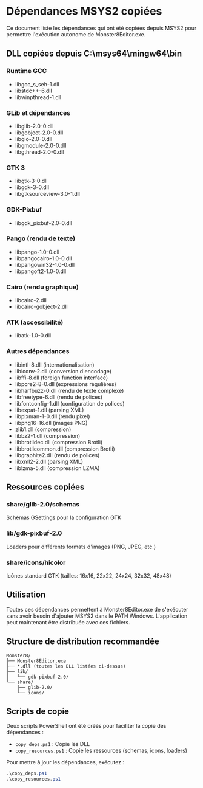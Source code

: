 # Dépendances MSYS2 copiées

Ce document liste les dépendances qui ont été copiées depuis MSYS2 pour permettre l'exécution autonome de Monster8Editor.exe.

## DLL copiées depuis C:\msys64\mingw64\bin

### Runtime GCC
- libgcc_s_seh-1.dll
- libstdc++-6.dll
- libwinpthread-1.dll

### GLib et dépendances
- libglib-2.0-0.dll
- libgobject-2.0-0.dll
- libgio-2.0-0.dll
- libgmodule-2.0-0.dll
- libgthread-2.0-0.dll

### GTK 3
- libgtk-3-0.dll
- libgdk-3-0.dll
- libgtksourceview-3.0-1.dll

### GDK-Pixbuf
- libgdk_pixbuf-2.0-0.dll

### Pango (rendu de texte)
- libpango-1.0-0.dll
- libpangocairo-1.0-0.dll
- libpangowin32-1.0-0.dll
- libpangoft2-1.0-0.dll

### Cairo (rendu graphique)
- libcairo-2.dll
- libcairo-gobject-2.dll

### ATK (accessibilité)
- libatk-1.0-0.dll

### Autres dépendances
- libintl-8.dll (internationalisation)
- libiconv-2.dll (conversion d'encodage)
- libffi-8.dll (foreign function interface)
- libpcre2-8-0.dll (expressions régulières)
- libharfbuzz-0.dll (rendu de texte complexe)
- libfreetype-6.dll (rendu de polices)
- libfontconfig-1.dll (configuration de polices)
- libexpat-1.dll (parsing XML)
- libpixman-1-0.dll (rendu pixel)
- libpng16-16.dll (images PNG)
- zlib1.dll (compression)
- libbz2-1.dll (compression)
- libbrotlidec.dll (compression Brotli)
- libbrotlicommon.dll (compression Brotli)
- libgraphite2.dll (rendu de polices)
- libxml2-2.dll (parsing XML)
- liblzma-5.dll (compression LZMA)

## Ressources copiées

### share/glib-2.0/schemas
Schémas GSettings pour la configuration GTK

### lib/gdk-pixbuf-2.0
Loaders pour différents formats d'images (PNG, JPEG, etc.)

### share/icons/hicolor
Icônes standard GTK (tailles: 16x16, 22x22, 24x24, 32x32, 48x48)

## Utilisation

Toutes ces dépendances permettent à Monster8Editor.exe de s'exécuter sans avoir besoin d'ajouter MSYS2 dans le PATH Windows. L'application peut maintenant être distribuée avec ces fichiers.

## Structure de distribution recommandée

```
Monster8/
├── Monster8Editor.exe
├── *.dll (toutes les DLL listées ci-dessus)
├── lib/
│   └── gdk-pixbuf-2.0/
└── share/
    ├── glib-2.0/
    └── icons/
```

## Scripts de copie

Deux scripts PowerShell ont été créés pour faciliter la copie des dépendances :
- `copy_deps.ps1` : Copie les DLL
- `copy_resources.ps1` : Copie les ressources (schemas, icons, loaders)

Pour mettre à jour les dépendances, exécutez :
```powershell
.\copy_deps.ps1
.\copy_resources.ps1
```